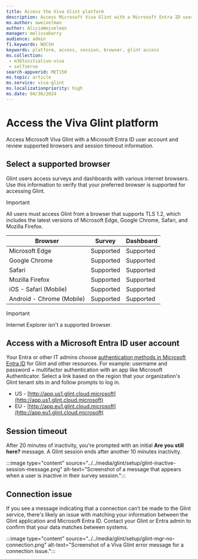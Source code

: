 ```yaml
---
title: Access the Viva Glint platform
description: Access Microsoft Viva Glint with a Microsoft Entra ID user account and review supported browsers and session timeout information.
ms.author: aweixelman
author: AliciaWeixelman
manager: melissabarry
audience: admin
f1.keywords: NOCSH
keywords: platform, access, session, browser, glint access
ms.collection: 
 - m365initiative-viva
 - selfserve
search-appverid: MET150
ms.topic: article
ms.service: viva-glint
ms.localizationpriority: high
ms.date: 04/30/2024
---
```


# Access the Viva Glint platform

Access Microsoft Viva Glint with a Microsoft Entra ID user account and review supported browsers and session timeout information.

## Select a supported browser

Glint users access surveys and dashboards with various internet browsers. Use this information to verify that your preferred browser is supported for accessing Glint.

> [!IMPORTANT]
> All users must access Glint from a browser that supports TLS 1.2, which includes the latest versions of Microsoft Edge, Google Chrome, Safari, and Mozilla Firefox.

|Browser  |Survey  |Dashboard|
|----------|-----------|------------|
|Microsoft Edge     |Supported       |Supported        |
|Google Chrome   |Supported       |Supported        |
|Safari     |Supported       |Supported        |
|Mozilla Firefox |Supported       |Supported        |
|iOS - Safari (Mobile)     |Supported       |Supported        |
|Android - Chrome (Mobile)|Supported       |Supported        |

> [!IMPORTANT]
> Internet Explorer isn't a supported browser.

## Access with a Microsoft Entra ID user account

Your Entra or other IT admins choose [authentication methods in Microsoft Entra ID](/entra/identity/authentication/concept-authentication-methods) for Glint and other resources. For example: username and password + multifactor authentication with an app like Microsoft Authenticator. Select a link based on the region that your organization's Glint tenant sits in and follow prompts to log in.

- US - [http://app.us1.glint.cloud.microsoft](http://app.us1.glint.cloud.microsoft)
- EU - [http://app.eu1.glint.cloud.microsoft](http://app.eu1.glint.cloud.microsoft)

## Session timeout

After 20 minutes of inactivity, you're prompted with an initial **Are you still here?** message. A Glint session ends after another 10 minutes inactivity.

:::image type="content" source="../../media/glint/setup/glint-inactive-session-message.png" alt-text="Screenshot of a message that appears when a user is inactive in their survey session.":::

## Connection issue

If you see a message indicating that a connection can’t be made to the Glint service, there's likely an issue with matching your information between the Glint application and Microsoft Entra ID. Contact your Glint or Entra admin to confirm that your data matches between systems.

:::image type="content" source="../../media/glint/setup/glint-mgr-no-connection.png" alt-text="Screenshot of a Viva Glint error message for a connection issue.":::
